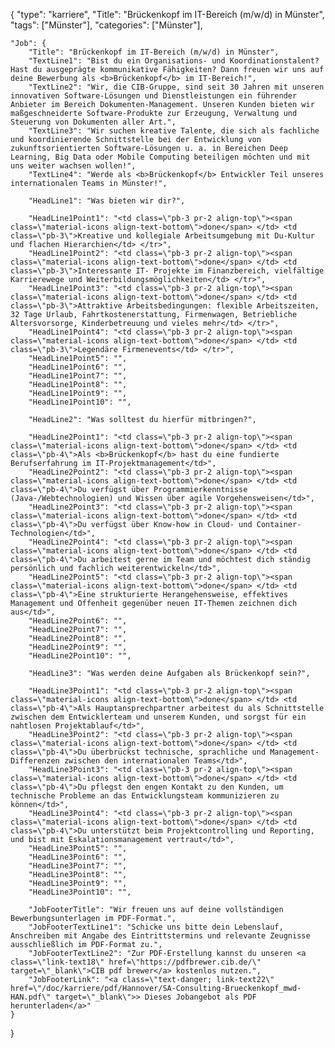 {
    "type": "karriere",
    "Title": "Brückenkopf im IT-Bereich (m/w/d) in Münster",
    "tags": ["Münster"],
    "categories": ["Münster"],

    "Job": {
        "Title": "Brückenkopf im IT-Bereich (m/w/d) in Münster",
        "TextLine1": "Bist du ein Organisations- und Koordinationstalent? Hast du ausgeprägte kommunikative Fähigkeiten? Dann freuen wir uns auf deine Bewerbung als <b>Brückenkopf</b> im IT-Bereich!",
        "TextLine2": "Wir, die CIB-Gruppe, sind seit 30 Jahren mit unseren innovativen Software-Lösungen und Dienstleistungen ein führender Anbieter im Bereich Dokumenten-Management. Unseren Kunden bieten wir maßgeschneiderte Software-Produkte zur Erzeugung, Verwaltung und Steuerung von Dokumenten aller Art.",
        "TextLine3": "Wir suchen kreative Talente, die sich als fachliche und koordinierende Schnittstelle bei der Entwicklung von zukunftsorientierten Software-Lösungen u. a. in Bereichen Deep Learning, Big Data oder Mobile Computing beteiligen möchten und mit uns weiter wachsen wollen!",
        "TextLine4": "Werde als <b>Brückenkopf</b> Entwickler Teil unseres internationalen Teams in Münster!",

        "HeadLine1": "Was bieten wir dir?",

        "HeadLine1Point1": "<td class=\"pb-3 pr-2 align-top\"><span class=\"material-icons align-text-bottom\">done</span> </td> <td class=\"pb-3\">Kreative und kollegiale Arbeitsumgebung mit Du-Kultur und flachen Hierarchien</td> </tr>",
        "HeadLine1Point2": "<td class=\"pb-3 pr-2 align-top\"><span class=\"material-icons align-text-bottom\">done</span> </td> <td class=\"pb-3\">Interessante IT- Projekte im Finanzbereich, vielfältige Karrierewege und Weiterbildungsmöglichkeiten</td> </tr>",
        "HeadLine1Point3": "<td class=\"pb-3 pr-2 align-top\"><span class=\"material-icons align-text-bottom\">done</span> </td> <td class=\"pb-3\">Attraktive Arbeitsbedingungen: flexible Arbeitszeiten, 32 Tage Urlaub, Fahrtkostenerstattung, Firmenwagen, Betriebliche Altersvorsorge, Kinderbetreuung und vieles mehr</td> </tr>",
        "HeadLine1Point4": "<td class=\"pb-3 pr-2 align-top\"><span class=\"material-icons align-text-bottom\">done</span> </td> <td class=\"pb-3\">Legendäre Firmenevents</td> </tr>",
        "HeadLine1Point5": "",
        "HeadLine1Point6": "",
        "HeadLine1Point7": "",
        "HeadLine1Point8": "",
        "HeadLine1Point9": "",
        "HeadLine1Point10": "",

        "HeadLine2": "Was solltest du hierfür mitbringen?",

        "HeadLine2Point1": "<td class=\"pb-3 pr-2 align-top\"><span class=\"material-icons align-text-bottom\">done</span> </td> <td class=\"pb-4\">Als <b>Brückenkopf</b> hast du eine fundierte Berufserfahrung im IT-Projektmanagement</td>",
        "HeadLine2Point2": "<td class=\"pb-3 pr-2 align-top\"><span class=\"material-icons align-text-bottom\">done</span> </td> <td class=\"pb-4\">Du verfügst über Programmierkenntnisse (Java-/Webtechnologien) und Wissen über agile Vorgehensweisen</td>",
        "HeadLine2Point3": "<td class=\"pb-3 pr-2 align-top\"><span class=\"material-icons align-text-bottom\">done</span> </td> <td class=\"pb-4\">Du verfügst über Know-how in Cloud- und Container-Technologien</td>",
        "HeadLine2Point4": "<td class=\"pb-3 pr-2 align-top\"><span class=\"material-icons align-text-bottom\">done</span> </td> <td class=\"pb-4\">Du arbeitest gerne im Team und möchtest dich ständig persönlich und fachlich weiterentwickeln</td>",
        "HeadLine2Point5": "<td class=\"pb-3 pr-2 align-top\"><span class=\"material-icons align-text-bottom\">done</span> </td> <td class=\"pb-4\">Eine strukturierte Herangehensweise, effektives Management und Offenheit gegenüber neuen IT-Themen zeichnen dich aus</td>",
        "HeadLine2Point6": "",
        "HeadLine2Point7": "",
        "HeadLine2Point8": "",
        "HeadLine2Point9": "",
        "HeadLine2Point10": "",

        "HeadLine3": "Was werden deine Aufgaben als Brückenkopf sein?",

        "HeadLine3Point1": "<td class=\"pb-3 pr-2 align-top\"><span class=\"material-icons align-text-bottom\">done</span> </td> <td class=\"pb-4\">Als Hauptansprechpartner arbeitest du als Schnittstelle zwischen dem Entwicklerteam und unserem Kunden, und sorgst für ein nahtlosen Projektablauf</td>",
        "HeadLine3Point2": "<td class=\"pb-3 pr-2 align-top\"><span class=\"material-icons align-text-bottom\">done</span> </td> <td class=\"pb-4\">Du überbrückst technische, sprachliche und Management-Differenzen zwischen den internationalen Teams</td>",
        "HeadLine3Point3": "<td class=\"pb-3 pr-2 align-top\"><span class=\"material-icons align-text-bottom\">done</span> </td> <td class=\"pb-4\">Du pflegst den engen Kontakt zu den Kunden, um technische Probleme an das Entwicklungsteam kommunizieren zu können</td>",
        "HeadLine3Point4": "<td class=\"pb-3 pr-2 align-top\"><span class=\"material-icons align-text-bottom\">done</span> </td> <td class=\"pb-4\">Du unterstützt beim Projektcontrolling und Reporting, und bist mit Eskalationsmanagement vertraut</td>",
        "HeadLine3Point5": "",
        "HeadLine3Point6": "",
        "HeadLine3Point7": "",
        "HeadLine3Point8": "",
        "HeadLine3Point9": "",
        "HeadLine3Point10": "",

        "JobFooterTitle": "Wir freuen uns auf deine vollständigen Bewerbungsunterlagen im PDF-Format.",
        "JobFooterTextLine1": "Schicke uns bitte dein Lebenslauf, Anschreiben mit Angabe des Eintrittstermins und relevante Zeugnisse ausschließlich im PDF-Format zu.",
        "JobFooterTextLine2": "Zur PDF-Erstellung kannst du unseren <a class=\"link-text18\" href=\"https://pdfbrewer.cib.de/\" target=\"_blank\">CIB pdf brewer</a> kostenlos nutzen.",
        "JobFooterLink": "<a class=\"text-danger; link-text22\" href=\"/doc/karriere/pdf/Hannover/SA-Consulting-Brueckenkopf_mwd-HAN.pdf\" target=\"_blank\">> Dieses Jobangebot als PDF herunterladen</a>"
    }

}
